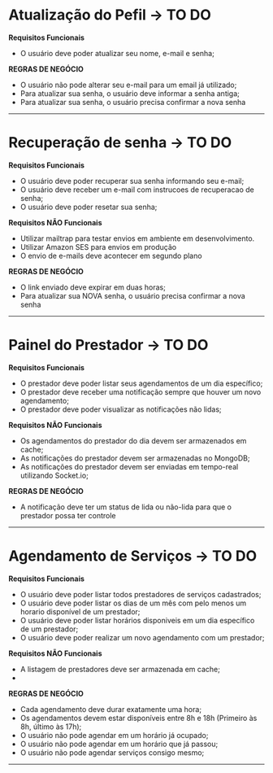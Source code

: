 # Atualização do Pefil -> TO DO

**Requisitos Funcionais**

- O usuário deve poder atualizar seu nome, e-mail e senha;

**REGRAS DE NEGÓCIO**

- O usuário não pode alterar seu e-mail para um email já utilizado;
- Para atualizar sua senha, o usuário deve informar a senha antiga;
- Para atualizar sua senha, o usuário precisa confirmar a nova senha

*******************************************************************************

# Recuperação de senha -> TO DO

**Requisitos Funcionais**

- O usuário deve poder recuperar sua senha informando seu e-mail;
- O usuário deve receber um e-mail com instrucoes de recuperacao de senha;
- O usuário deve poder resetar sua senha;

**Requisitos NÃO Funcionais**

- Utilizar mailtrap para testar envios em ambiente em desenvolvimento.
- Utilizar Amazon SES para envios em produção
- O envio de e-mails deve acontecer em segundo plano

**REGRAS DE NEGÓCIO**

- O link enviado deve expirar em duas horas;
- Para atualizar sua NOVA senha, o usuário precisa confirmar a nova senha

*******************************************************************************

# Painel do Prestador -> TO DO

**Requisitos Funcionais**

- O prestador deve poder listar seus agendamentos de um dia específico;
- O prestador deve receber uma notificação sempre que houver um novo agendamento;
- O prestador deve poder visualizar as notificações não lidas;

**Requisitos NÃO Funcionais**

- Os agendamentos do prestador do dia devem ser armazenados em cache;
- As notificações do prestador devem ser armazenadas no MongoDB;
- As notificações do prestador devem ser enviadas em tempo-real utilizando Socket.io;


**REGRAS DE NEGÓCIO**

- A notificação deve ter um status de lida ou não-lida para que o prestador possa ter controle

*******************************************************************************

# Agendamento de Serviços -> TO DO

**Requisitos Funcionais**

- O usuário deve poder listar todos prestadores de serviços cadastrados;
- O usuário deve poder listar os dias de um mês com pelo menos um horario disponível de um prestador;
- O usuário deve poder listar horários disponiveis em um dia específico de um prestador;
- O usuário deve poder realizar um novo agendamento com um prestador;

**Requisitos NÃO Funcionais**

- A listagem de prestadores deve ser armazenada em cache;
-

**REGRAS DE NEGÓCIO**

- Cada agendamento deve durar exatamente uma hora;
- Os agendamentos devem estar disponíveis entre 8h e 18h (Primeiro às 8h, último às 17h);
- O usuário não pode agendar em um horário já ocupado;
- O usuário não pode agendar em um horário que já passou;
- O usuário não pode agendar serviços consigo mesmo;

*******************************************************************************

